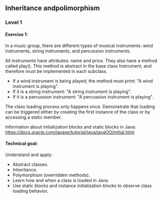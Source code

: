 ## Inheritance andpolimorphism
### Level 1

#### Exercise 1:

In a music group, there are different types of musical instruments: wind instruments, string instruments, and percussion instruments.

All instruments have attributes: name and price. They also have a method called play(). This method is abstract in the base class Instrument, and therefore must be implemented in each subclass.

- If a wind instrument is being played, the method must print: "A wind instrument is playing".
- If it is a string instrument: "A string instrument is playing".
- If it is a percussion instrument: "A percussion instrument is playing".

The class loading process only happens once. Demonstrate that loading can be triggered either by creating the first instance of the class or by accessing a static member.

Information about initialization blocks and static blocks in Java:
https://docs.oracle.com/javase/tutorial/java/javaOO/initial.html

#### Technical goal:

Understand and apply:

- Abstract classes.
- Inheritance.
- Polymorphism (overridden methods).
- Learn how and when a class is loaded in Java.
- Use static blocks and instance initialization blocks to observe class loading behavior.

